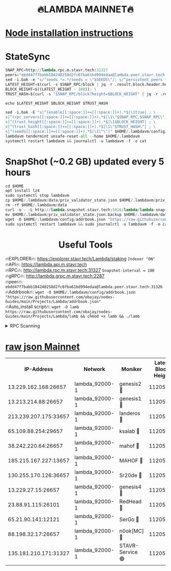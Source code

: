 <h1 align="center"> 🔥LAMBDA MAINNET🔥</h1>


[Node installation instructions](https://github.com/obajay/nodes-Guides/tree/main/Projects/Lambda)
=


# StateSync
```python
SNAP_RPC=http://lambda.rpc.m.stavr.tech:31327
peers="ebdd47f7babb184240258d2fc6fba61bd994edaa@lambda.peer.stavr.tech:31326" 
sed -i.bak -e "s/^seeds *=.*/seeds = \"$SEEDS\"/; s/^persistent_peers *=.*/persistent_peers = \"$PEERS\"/" $HOME/.lambdavm/config/config.toml
LATEST_HEIGHT=$(curl -s $SNAP_RPC/block | jq -r .result.block.header.height); \
BLOCK_HEIGHT=$((LATEST_HEIGHT - 100)); \
TRUST_HASH=$(curl -s "$SNAP_RPC/block?height=$BLOCK_HEIGHT" | jq -r .result.block_id.hash)

echo $LATEST_HEIGHT $BLOCK_HEIGHT $TRUST_HASH

sed -i.bak -E "s|^(enable[[:space:]]+=[[:space:]]+).*$|\1true| ; \
s|^(rpc_servers[[:space:]]+=[[:space:]]+).*$|\1\"$SNAP_RPC,$SNAP_RPC\"| ; \
s|^(trust_height[[:space:]]+=[[:space:]]+).*$|\1$BLOCK_HEIGHT| ; \
s|^(trust_hash[[:space:]]+=[[:space:]]+).*$|\1\"$TRUST_HASH\"| ; \
s|^(seeds[[:space:]]+=[[:space:]]+).*$|\1\"\"|" $HOME/.lambdavm/config/config.toml
lambdavm tendermint unsafe-reset-all --home $HOME/.lambdavm
systemctl restart lambdavm && journalctl -u lambdavm -f -o cat

```
# SnapShot (~0.2 GB) updated every 5 hours
```python
cd $HOME
apt install lz4
sudo systemctl stop lambdavm
cp $HOME/.lambdavm/data/priv_validator_state.json $HOME/.lambdavm/priv_validator_state.json.backup
rm -rf $HOME/.lambdavm/data
curl -o - -L http://lambda.snapshot.stavr.tech:5016/lambda/lambda-snap.tar.lz4 | lz4 -c -d - | tar -x -C $HOME/.lambdavm --strip-components 2
mv $HOME/.lambdavm/priv_validator_state.json.backup $HOME/.lambdavm/data/priv_validator_state.json
wget -O $HOME/.lambdavm/config/addrbook.json "https://raw.githubusercontent.com/obajay/nodes-Guides/main/Projects/Lambda/addrbook.json"
sudo systemctl restart lambdavm && sudo journalctl -u lambdavm -f -o cat
```
 <h1 align="center"> Useful Tools</h1>

🔥EXPLORER🔥:      https://explorer.stavr.tech/Lambda/staking	        `Indexer "ON"` \
🔥API🔥: 			 		 https://lambda.api.m.stavr.tech \
🔥RPC🔥:           http://lambda.rpc.m.stavr.tech:31327	              `Snapshot-interval = 100` \
🔥gRPC🔥:          http://lambda.grpc.m.stavr.tech:2287 \
🔥peer🔥:					 `ebdd47f7babb184240258d2fc6fba61bd994edaa@lambda.peer.stavr.tech:31326` \
🔥Addrbook🔥:    ```wget -O $HOME/.lambdavm/config/addrbook.json "https://raw.githubusercontent.com/obajay/nodes-Guides/main/Projects/Lambda/addrbook.json"``` \
🔥Auto_install script🔥: ```wget -O lamb https://raw.githubusercontent.com/obajay/nodes-Guides/main/Projects/Lambda/lamb && chmod +x lamb && ./lamb```


<details>
<summary>RPC Scanning</summary>

<h2 align="center"> We scan nodes in real time every 4 hours. And we provide the final result of RPC endpoints.
We cannot influence the operation of these nodes in any way. </h2>


```python
If Voting Power is higher than 0 --> then the Node is a validator of the network and may be subject to attack and be a potential threat to the chain.
```
```python
We marked such validators with a red symbol
```

</details>

[raw json Mainnet](https://rpc-check.lambm.stavr.tech/lambm/rpc-lambm-result.json)
=


<table><tr><th>IP-Address</th><th>Network</th><th>Moniker</th><th>Latest Block Height</th><th>Earliest Block Height</th><th>Catching Up</th><th>Tx Index</th><th>Voting Power</th><th>Scan Time</th></tr><tr><td>13.229.162.168:26657</td><td>lambda_92000-1</td><td>genesis2 🔴</td><td>11205259</td><td>1</td><td>False</td><td>on</td><td>16689330</td><td>2024-01-18T16:21:45.193522736UTC</td></tr><tr><td>13.213.214.88:26657</td><td>lambda_92000-1</td><td>genesis1 🔴</td><td>11205260</td><td>1</td><td>False</td><td>on</td><td>107835</td><td>2024-01-18T16:21:50.261935510UTC</td></tr><tr><td>213.239.207.175:33657</td><td>lambda_92000-1</td><td>landeros 🔴</td><td>11205257</td><td>8136001</td><td>False</td><td>off</td><td>1395425</td><td>2024-01-18T16:21:39.106216628UTC</td></tr><tr><td>65.109.88.254:29657</td><td>lambda_92000-1</td><td>ksalab 🔴</td><td>11205261</td><td>8715001</td><td>False</td><td>on</td><td>507955</td><td>2024-01-18T16:21:55.179451238UTC</td></tr><tr><td>38.242.220.64:26657</td><td>lambda_92000-1</td><td>mahof 🔴</td><td>11205256</td><td>10131001</td><td>False</td><td>off</td><td>770350</td><td>2024-01-18T16:21:32.692508127UTC</td></tr><tr><td>185.215.167.227:13657</td><td>lambda_92000-1</td><td>MAHOF 🔴</td><td>11205260</td><td>10134001</td><td>False</td><td>on</td><td>2051510</td><td>2024-01-18T16:21:48.928902003UTC</td></tr><tr><td>130.255.170.126:36657</td><td>lambda_92000-1</td><td>Sr20de 🔴</td><td>11205257</td><td>10715001</td><td>False</td><td>off</td><td>675507</td><td>2024-01-18T16:21:39.557801345UTC</td></tr><tr><td>13.229.27.15:26657</td><td>lambda_92000-1</td><td>genesis4 🔴</td><td>11205260</td><td>11043001</td><td>False</td><td>on</td><td>9763079</td><td>2024-01-18T16:21:48.556453476UTC</td></tr><tr><td>23.88.91.115:26101</td><td>lambda_92000-1</td><td>RedHead 🔴</td><td>11205257</td><td>11105257</td><td>False</td><td>off</td><td>553202</td><td>2024-01-18T16:21:39.829831279UTC</td></tr><tr><td>65.21.90.141:12121</td><td>lambda_92000-1</td><td>SerGo 🔴</td><td>11205261</td><td>11105261</td><td>False</td><td>off</td><td>10611903</td><td>2024-01-18T16:21:57.618389516UTC</td></tr><tr><td>88.198.32.17:26657</td><td>lambda_92000-1</td><td>n0ok[MC] 🔴</td><td>11205261</td><td>11105261</td><td>False</td><td>off</td><td>1578630</td><td>2024-01-18T16:22:00.652269673UTC</td></tr><tr><td>135.181.210.171:31327</td><td>lambda_92000-1</td><td>STAVR-Service 🟢</td><td>11205261</td><td>11202501</td><td>False</td><td>on</td><td>0</td><td>2024-01-18T16:21:54.781143635UTC</td></tr></table>
